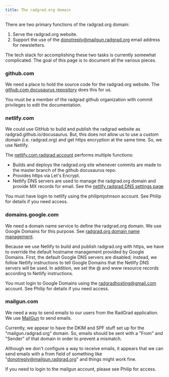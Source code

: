 ```yaml
---
title: The radgrad.org domain
---
```


There are two primary functions of the radgrad.org domain:

  1. Serve the radgrad.org website.
  2. Support the use of the donotreply@mailgun.radgrad.org email address for newsletters.

The tech stack for accomplishing these two tasks is currently somewhat complicated.  The goal of this page is to document all the various pieces.

### github.com

We need a place to hold the source code for the radgrad.org website.  The [github.com docusaurus repository](https://github.com/radgrad/docusaurus) does this for us.

You must be a member of the radgrad github organization with commit privileges to edit the documentation.

### netlify.com

We could use GitHub to build and publish the radgrad website as radgrad.github.io/docusaurus. But, this does not allow us to use a custom domain (i.e. radgrad.org) and get https encryption at the same time.  So, we use Netlify.

The [netlify.com radgrad account](https://app.netlify.com/sites/radgrad/) performs multiple functions:

  * Builds and deploys the radgrad.org site whenever commits are made to the master branch of the github docusaurus repo.
  * Provides https via Let's Encrypt.
  * Netlify DNS servers are used to manage the radgrad.org domain and provide MX records for email. See the [netlify radgrad DNS settings page](https://app.netlify.com/account/dns/radgrad.org)

You must have login to netlify using the philipmjohnson account. See Philip for details if you need access.

### domains.google.com

We need a domain name service to define the radgrad.org domain.  We use Google Domains for this purpose. See [radgrad.org domain name management](https://domains.google.com/m/registrar/radgrad.org).

Because we use Netlify to build and publish radgrad.org with https, we have to override the default hostname management provided by Google Domains. First, the default Google DNS servers are disabled; instead, we follow Netlify instructions to tell Google Domains that the Netlify DNS servers will be used. In addition, we set the @ and www resource records according to Netlify instructions.

You must login to Google Domains using the radgradhosting@gmail.com account. See Philip for details if you need access.

### mailgun.com

We need a way to send emails to our users from the RadGrad application.  We use [MailGun](https://mailgun.com) to send emails.

Currently, we appear to have the DKIM and SPF stuff set up for the "mailgun.radgrad.org" domain. So, emails should be sent with a "From" and "Sender" of that domain in order to prevent a mismatch.

Although we don't configure a way to receive emails, it appears that we can send emails with a from field of something like "donotreply@mailgun.radgrad.org" and things might work fine.

If you need to login to the mailgun account, please see Philip for access.









